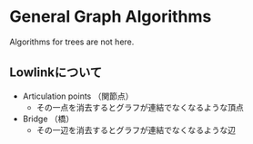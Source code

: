 # General Graph Algorithms

Algorithms for trees are not here.

## Lowlinkについて

- Articulation points （関節点）
  - その一点を消去するとグラフが連結でなくなるような頂点
- Bridge （橋）
  - その一辺を消去するとグラフが連結でなくなるような辺
